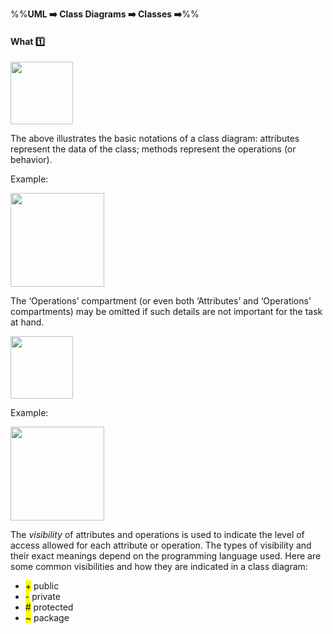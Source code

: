 <link rel="stylesheet" href="{{baseUrl}}/css/textbook.css">

<div class="website-content">

%%**UML :arrow_right: Class Diagrams :arrow_right: Classes :arrow_right:**%%

#### What :one:

<div id="main">

<img src="{{baseUrl}}/uml/classDiagrams/classes/what/images/basicNotation.png" height="100" />
<p/>

The above illustrates the basic notations of a class diagram: attributes represent the data of the class; methods represent the operations (or behavior).

<tip-box>

Example:

<img src="{{baseUrl}}/uml/classDiagrams/classes/what/images/operations.png" height="150" />
<p/>

</tip-box>

The ‘Operations’ compartment (or even both ‘Attributes’ and ‘Operations’ compartments) may be omitted if such details are not important for the task at hand.

<img src="{{baseUrl}}/uml/classDiagrams/classes/what/images/classes.png" height="100" />
<p/>

<tip-box>

Example:

<img src="{{baseUrl}}/uml/classDiagrams/classes/what/images/operationsVisibility.png" height="150" />
<p/>

</tip-box>

The _visibility_ of attributes and operations is used to indicate the level of access allowed for each attribute or operation. The types of visibility and their exact meanings depend on the programming language used. Here are some common visibilities and how they are indicated in a class diagram:

<div>
  <ul>
    <li><mark>+</mark> public</li>
    <li><mark>-</mark> private</li>
    <li><mark>#</mark> protected</li>
    <li><mark>~</mark> package</li>
  </ul>
</div>

</div>
</div>
